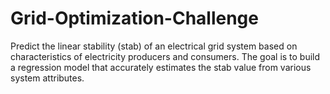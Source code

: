 # Grid-Optimization-Challenge
Predict the linear stability (stab) of an electrical grid system based on characteristics of electricity producers and consumers. The goal is to build a regression model that accurately estimates the stab value from various system attributes.
